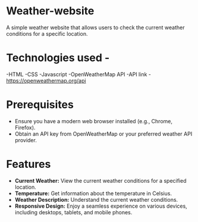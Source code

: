 # Weather-website
A simple weather website that allows users to check the current weather conditions for a specific location.

# Technologies used -
-HTML
-CSS
-Javascript
-OpenWeatherMap API
-API link - https://openweathermap.org/api

# Prerequisites

- Ensure you have a modern web browser installed (e.g., Chrome, Firefox).
- Obtain an API key from OpenWeatherMap or your preferred weather API provider.

# Features

- **Current Weather:** View the current weather conditions for a specified location.
- **Temperature:** Get information about the temperature in Celsius.
- **Weather Description:** Understand the current weather conditions.
- **Responsive Design:** Enjoy a seamless experience on various devices, including desktops, tablets, and mobile phones.


